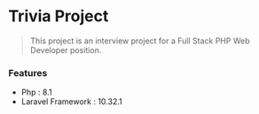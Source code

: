 # Trivia Project
> This project is an interview project for a Full Stack PHP Web Developer position.

### Features
- Php : 8.1
- Laravel Framework : 10.32.1
